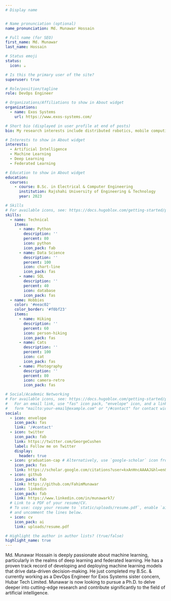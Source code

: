 ```yaml
---
# Display name


# Name pronunciation (optional)
name_pronunciation: Md. Munawar Hossain

# Full name (for SEO)
first_name: Md. Munawar
last_name: Hossain

# Status emoji
status:
  icon: ☕️

# Is this the primary user of the site?
superuser: true

# Role/position/tagline
role: DevOps Engineer

# Organizations/Affiliations to show in About widget
organizations:
  - name: Exos Systems
    url: https://www.exos-systems.com/

# Short bio (displayed in user profile at end of posts)
bio: My research interests include distributed robotics, mobile computing and programmable matter.

# Interests to show in About widget
interests:
  - Artificial Intelligence
  - Machine Learning
  - Deep Learning
  - Federated Learning

# Education to show in About widget
education:
  courses:
    - course: B.Sc. in Electrical & Computer Engineering
      institution: Rajshahi University of Engineering & Technology
      year: 2023

# Skills
# For available icons, see: https://docs.hugoblox.com/getting-started/page-builder/#icons
skills:
  - name: Technical
    items:
      - name: Python
        description: ''
        percent: 80
        icon: python
        icon_pack: fab
      - name: Data Science
        description: ''
        percent: 100
        icon: chart-line
        icon_pack: fas
      - name: SQL
        description: ''
        percent: 40
        icon: database
        icon_pack: fas
  - name: Hobbies
    color: '#eeac02'
    color_border: '#f0bf23'
    items:
      - name: Hiking
        description: ''
        percent: 60
        icon: person-hiking
        icon_pack: fas
      - name: Cats
        description: ''
        percent: 100
        icon: cat
        icon_pack: fas
      - name: Photography
        description: ''
        percent: 80
        icon: camera-retro
        icon_pack: fas

# Social/Academic Networking
# For available icons, see: https://docs.hugoblox.com/getting-started/page-builder/#icons
#   For an email link, use "fas" icon pack, "envelope" icon, and a link in the
#   form "mailto:your-email@example.com" or "/#contact" for contact widget.
social:
  - icon: envelope
    icon_pack: fas
    link: '/#contact'
  - icon: twitter
    icon_pack: fab
    link: https://twitter.com/GeorgeCushen
    label: Follow me on Twitter
    display:
      header: true
  - icon: graduation-cap # Alternatively, use `google-scholar` icon from `ai` icon pack
    icon_pack: fas
    link: https://scholar.google.com/citations?user=kxAnHncAAAAJ&hl=en&oi=ao
  - icon: github
    icon_pack: fab
    link: https://github.com/FahimMunawar
  - icon: linkedin
    icon_pack: fab
    link: https://www.linkedin.com/in/munawark7/
  # Link to a PDF of your resume/CV.
  # To use: copy your resume to `static/uploads/resume.pdf`, enable `ai` icons in `params.yaml`,
  # and uncomment the lines below.
  - icon: cv
    icon_pack: ai
    link: uploads/resume.pdf

# Highlight the author in author lists? (true/false)
highlight_name: true
---
```

Md. Munawar Hossain is deeply passionate about machine learning, particularly in the realms of deep learning and federated learning. He has a proven track record of developing and deploying machine learning models that drive data-driven decision-making. He just completed my B.Sc. & currently working as a DevOps Engineer for Exos Systems sister concern, Hubar Tech Limited. Munawar is now looking to pursue a Ph.D. to delve deeper into cutting-edge research and contribute significantly to the field of artificial intelligence.
